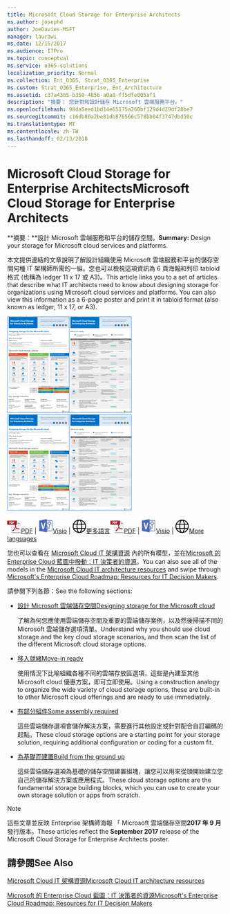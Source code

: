 ```yaml
---
title: Microsoft Cloud Storage for Enterprise Architects
ms.author: josephd
author: JoeDavies-MSFT
manager: laurawi
ms.date: 12/15/2017
ms.audience: ITPro
ms.topic: conceptual
ms.service: o365-solutions
localization_priority: Normal
ms.collection: Ent_O365, Strat_O365_Enterprise
ms.custom: Strat_O365_Enterprise, Ent_Architecture
ms.assetid: c37a4365-b350-4856-a0a8-ff5dfe005af1
description: "摘要： 您針對和設計儲存 Microsoft 雲端服務平台。"
ms.openlocfilehash: 98da5eed1bd14e65175a260bf129d4d29df28be7
ms.sourcegitcommit: c16db80a2be81db876566c578bb04f3747dbd50c
ms.translationtype: MT
ms.contentlocale: zh-TW
ms.lasthandoff: 02/13/2018
---
```

# <a name="microsoft-cloud-storage-for-enterprise-architects"></a><span data-ttu-id="030b0-103">Microsoft Cloud Storage for Enterprise Architects</span><span class="sxs-lookup"><span data-stu-id="030b0-103">Microsoft Cloud Storage for Enterprise Architects</span></span>

 <span data-ttu-id="030b0-104">**摘要：**設計 Microsoft 雲端服務和平台的儲存空間。</span><span class="sxs-lookup"><span data-stu-id="030b0-104">**Summary:** Design your storage for Microsoft cloud services and platforms.</span></span>
  
<span data-ttu-id="030b0-p101">本文提供連結的文章說明了解設計組織使用 Microsoft 雲端服務和平台的儲存空間何種 IT 架構師所需的一組。您也可以檢視這項資訊為 6 頁海報和列印 tabloid 格式 (也稱為 ledger 11 x 17 或 A3)。</span><span class="sxs-lookup"><span data-stu-id="030b0-p101">This article links you to a set of articles that describe what IT architects need to know about designing storage for organizations using Microsoft cloud services and platforms. You can also view this information as a 6-page poster and print it in tabloid format (also known as ledger, 11 x 17, or A3).</span></span>
  
<span data-ttu-id="030b0-107">[![Microsoft 雲端儲存模型縮圖影像](images/0d4e2eb9-1109-4b3b-bf9e-2f3eff2e2cc4.png)  
](https://www.microsoft.com/download/details.aspx?id=49552)</span><span class="sxs-lookup"><span data-stu-id="030b0-107">[![Thumb image for Microsoft cloud storage model](images/0d4e2eb9-1109-4b3b-bf9e-2f3eff2e2cc4.png)  
](https://www.microsoft.com/download/details.aspx?id=49552)</span></span>
  
<span data-ttu-id="030b0-108">![PDF 檔案](images/ITPro_Other_PDFicon.png)[PDF](https://go.microsoft.com/fwlink/p/?linkid=842079) | ![Visio 檔案](images/ITPro_Other_VisioIcon.jpg)[Visio](https://go.microsoft.com/fwlink/p/?linkid=842080) | ![參閱其他語言版本的頁面](images/e16c992d-b0f8-48ae-bf44-db7a9fcaab9e.png)[更多語言](https://www.microsoft.com/download/details.aspx?id=49552)</span><span class="sxs-lookup"><span data-stu-id="030b0-108">![PDF file](images/ITPro_Other_PDFicon.png)[PDF](https://go.microsoft.com/fwlink/p/?linkid=842079) | ![Visio file](images/ITPro_Other_VisioIcon.jpg)[Visio](https://go.microsoft.com/fwlink/p/?linkid=842080) | ![See a page with versions in additional languages](images/e16c992d-b0f8-48ae-bf44-db7a9fcaab9e.png)[More languages](https://www.microsoft.com/download/details.aspx?id=49552)</span></span>
  
<span data-ttu-id="030b0-109">您也可以查看在 [Microsoft Cloud IT 架構資源](microsoft-cloud-it-architecture-resources.md) 內的所有模型，並在[Microsoft 的 Enterprise Cloud 藍圖中撥動︰IT 決策者的資源](https://aka.ms/cloudarchitecture)。</span><span class="sxs-lookup"><span data-stu-id="030b0-109">You can also see all of the models in the [Microsoft Cloud IT architecture resources](microsoft-cloud-it-architecture-resources.md) and swipe through [Microsoft's Enterprise Cloud Roadmap: Resources for IT Decision Makers](https://aka.ms/cloudarchitecture).</span></span>
  
<span data-ttu-id="030b0-110">請參閱下列各節：</span><span class="sxs-lookup"><span data-stu-id="030b0-110">See the following sections:</span></span>
  
- [<span data-ttu-id="030b0-111">設計 Microsoft 雲端儲存空間</span><span class="sxs-lookup"><span data-stu-id="030b0-111">Designing storage for the Microsoft cloud</span></span>](designing-storage-for-the-microsoft-cloud.md)
    
    <span data-ttu-id="030b0-112">了解為何您應使用雲端儲存空間及重要的雲端儲存案例，以及然後掃描不同的 Microsoft 雲端儲存選項清單。</span><span class="sxs-lookup"><span data-stu-id="030b0-112">Understand why you should use cloud storage and the key cloud storage scenarios, and then scan the list of the different Microsoft cloud storage options.</span></span>
    
- [<span data-ttu-id="030b0-113">移入就緒</span><span class="sxs-lookup"><span data-stu-id="030b0-113">Move-in ready</span></span>](move-in-ready.md)
    
    <span data-ttu-id="030b0-114">使用情況下比喻組織各種不同的雲端存放區選項，這些是內建至其他 Microsoft cloud 優惠方案，即可立即使用。</span><span class="sxs-lookup"><span data-stu-id="030b0-114">Using a construction analogy to organize the wide variety of cloud storage options, these are built-in to other Microsoft cloud offerings and are ready to use immediately.</span></span>
    
- [<span data-ttu-id="030b0-115">有部分組件</span><span class="sxs-lookup"><span data-stu-id="030b0-115">Some assembly required</span></span>](some-assembly-required.md)
    
    <span data-ttu-id="030b0-116">這些雲端儲存選項會儲存解決方案，需要進行其他設定或針對配合自訂編碼的起點。</span><span class="sxs-lookup"><span data-stu-id="030b0-116">These cloud storage options are a starting point for your storage solution, requiring additional configuration or coding for a custom fit.</span></span>
    
- [<span data-ttu-id="030b0-117">為基礎而建置</span><span class="sxs-lookup"><span data-stu-id="030b0-117">Build from the ground up</span></span>](build-from-the-ground-up.md)
    
    <span data-ttu-id="030b0-118">這些雲端儲存選項為基礎的儲存空間建置組塊，讓您可以用來從頭開始建立您自己的儲存解決方案或應用程式。</span><span class="sxs-lookup"><span data-stu-id="030b0-118">These cloud storage options are the fundamental storage building blocks, which you can use to create your own storage solution or apps from scratch.</span></span>
    
> [!NOTE]
> <span data-ttu-id="030b0-119">這些文章並反映 Enterprise 架構師海報 「 Microsoft 雲端儲存空間**2017 年 9 月**發行版本。</span><span class="sxs-lookup"><span data-stu-id="030b0-119">These articles reflect the **September 2017** release of the Microsoft Cloud Storage for Enterprise Architects poster.</span></span>
  
## <a name="see-also"></a><span data-ttu-id="030b0-120">請參閱</span><span class="sxs-lookup"><span data-stu-id="030b0-120">See Also</span></span>

[<span data-ttu-id="030b0-121">Microsoft Cloud IT 架構資源</span><span class="sxs-lookup"><span data-stu-id="030b0-121">Microsoft Cloud IT architecture resources</span></span>](microsoft-cloud-it-architecture-resources.md)

[<span data-ttu-id="030b0-122">Microsoft 的 Enterprise Cloud 藍圖：IT 決策者的資源</span><span class="sxs-lookup"><span data-stu-id="030b0-122">Microsoft's Enterprise Cloud Roadmap: Resources for IT Decision Makers</span></span>](https://sway.com/FJ2xsyWtkJc2taRD)



